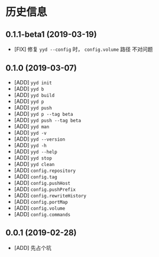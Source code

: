 # 历史信息
## 0.1.1-beta1 (2019-03-19)
* [FIX] 修复 `yyd --config` 时， `config.volume` 路径 不对问题

## 0.1.0 (2019-03-07)
* [ADD] `yyd init`
* [ADD] `yyd b`
* [ADD] `yyd build`
* [ADD] `yyd p`
* [ADD] `yyd push`
* [ADD] `yyd p --tag beta`
* [ADD] `yyd push --tag beta`
* [ADD] `yyd man`
* [ADD] `yyd -v`
* [ADD] `yyd --version`
* [ADD] `yyd -h`
* [ADD] `yyd --help`
* [ADD] `yyd stop`
* [ADD] `yyd clean`
* [ADD] `config.repository`
* [ADD] `config.tag`
* [ADD] `config.pushHost`
* [ADD] `config.pushPrefix`
* [ADD] `config.rewriteHistory`
* [ADD] `config.portMap`
* [ADD] `config.volume`
* [ADD] `config.commands`

## 0.0.1 (2019-02-28)
* [ADD] 先占个坑


